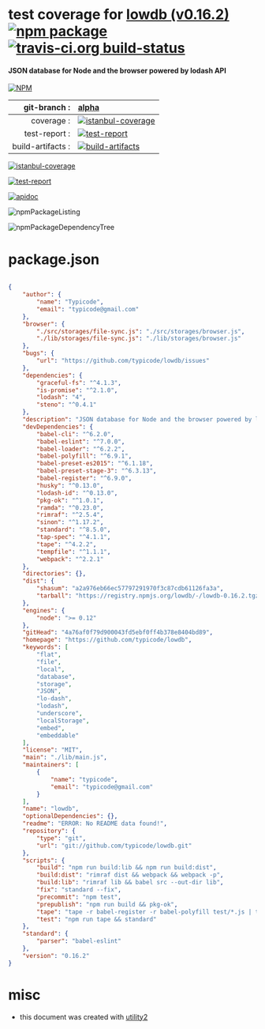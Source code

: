 # test coverage for  [lowdb (v0.16.2)](https://github.com/typicode/lowdb)  [![npm package](https://img.shields.io/npm/v/npmtest-lowdb.svg?style=flat-square)](https://www.npmjs.org/package/npmtest-lowdb) [![travis-ci.org build-status](https://api.travis-ci.org/npmtest/node-npmtest-lowdb.svg)](https://travis-ci.org/npmtest/node-npmtest-lowdb)
#### JSON database for Node and the browser powered by lodash API

[![NPM](https://nodei.co/npm/lowdb.png?downloads=true)](https://www.npmjs.com/package/lowdb)

| git-branch : | [alpha](https://github.com/npmtest/node-npmtest-lowdb/tree/alpha)|
|--:|:--|
| coverage : | [![istanbul-coverage](https://npmtest.github.io/node-npmtest-lowdb/build/coverage.badge.svg)](https://npmtest.github.io/node-npmtest-lowdb/build/coverage.html/index.html)|
| test-report : | [![test-report](https://npmtest.github.io/node-npmtest-lowdb/build/test-report.badge.svg)](https://npmtest.github.io/node-npmtest-lowdb/build/test-report.html)|
| build-artifacts : | [![build-artifacts](https://npmtest.github.io/node-npmtest-lowdb/glyphicons_144_folder_open.png)](https://github.com/npmtest/node-npmtest-lowdb/tree/gh-pages/build)|

[![istanbul-coverage](https://npmtest.github.io/node-npmtest-lowdb/build/screenCapture.buildCustomOrg.browser.coverage.html.png)](https://npmtest.github.io/node-npmtest-lowdb/build/coverage.html/index.html)

[![test-report](https://npmtest.github.io/node-npmtest-lowdb/build/screenCapture.buildCustomOrg.browser.%252Fhome%252Ftravis%252Fbuild%252Fnpmtest%252Fnode-npmtest-lowdb%252Ftmp%252Fbuild%252Ftest-report.html.png)](https://npmtest.github.io/node-npmtest-lowdb/build/test-report.html)

[![apidoc](https://npmdoc.github.io/node-npmdoc-lowdb/build/screenCapture.buildApidoc.browser.%252Fhome%252Ftravis%252Fbuild%252Fnpmdoc%252Fnode-npmdoc-lowdb%252Ftmp%252Fbuild%252Fapidoc.html.png)](https://npmdoc.github.io/node-npmdoc-lowdb/build/apidoc.html)

![npmPackageListing](https://npmtest.github.io/node-npmtest-lowdb/build/screenCapture.npmPackageListing.svg)

![npmPackageDependencyTree](https://npmtest.github.io/node-npmtest-lowdb/build/screenCapture.npmPackageDependencyTree.svg)



# package.json

```json

{
    "author": {
        "name": "Typicode",
        "email": "typicode@gmail.com"
    },
    "browser": {
        "./src/storages/file-sync.js": "./src/storages/browser.js",
        "./lib/storages/file-sync.js": "./lib/storages/browser.js"
    },
    "bugs": {
        "url": "https://github.com/typicode/lowdb/issues"
    },
    "dependencies": {
        "graceful-fs": "^4.1.3",
        "is-promise": "^2.1.0",
        "lodash": "4",
        "steno": "^0.4.1"
    },
    "description": "JSON database for Node and the browser powered by lodash API",
    "devDependencies": {
        "babel-cli": "^6.2.0",
        "babel-eslint": "^7.0.0",
        "babel-loader": "^6.2.2",
        "babel-polyfill": "^6.9.1",
        "babel-preset-es2015": "^6.1.18",
        "babel-preset-stage-3": "^6.3.13",
        "babel-register": "^6.9.0",
        "husky": "^0.13.0",
        "lodash-id": "^0.13.0",
        "pkg-ok": "^1.0.1",
        "ramda": "^0.23.0",
        "rimraf": "^2.5.4",
        "sinon": "^1.17.2",
        "standard": "^8.5.0",
        "tap-spec": "^4.1.1",
        "tape": "^4.2.2",
        "tempfile": "^1.1.1",
        "webpack": "^2.2.1"
    },
    "directories": {},
    "dist": {
        "shasum": "a2a976eb66ec57797291970f3c87cdb61126fa3a",
        "tarball": "https://registry.npmjs.org/lowdb/-/lowdb-0.16.2.tgz"
    },
    "engines": {
        "node": ">= 0.12"
    },
    "gitHead": "4a76af0f79d900043fd5ebf0ff4b378e8404bd89",
    "homepage": "https://github.com/typicode/lowdb",
    "keywords": [
        "flat",
        "file",
        "local",
        "database",
        "storage",
        "JSON",
        "lo-dash",
        "lodash",
        "underscore",
        "localStorage",
        "embed",
        "embeddable"
    ],
    "license": "MIT",
    "main": "./lib/main.js",
    "maintainers": [
        {
            "name": "typicode",
            "email": "typicode@gmail.com"
        }
    ],
    "name": "lowdb",
    "optionalDependencies": {},
    "readme": "ERROR: No README data found!",
    "repository": {
        "type": "git",
        "url": "git://github.com/typicode/lowdb.git"
    },
    "scripts": {
        "build": "npm run build:lib && npm run build:dist",
        "build:dist": "rimraf dist && webpack && webpack -p",
        "build:lib": "rimraf lib && babel src --out-dir lib",
        "fix": "standard --fix",
        "precommit": "npm test",
        "prepublish": "npm run build && pkg-ok",
        "tape": "tape -r babel-register -r babel-polyfill test/*.js | tap-spec",
        "test": "npm run tape && standard"
    },
    "standard": {
        "parser": "babel-eslint"
    },
    "version": "0.16.2"
}
```



# misc
- this document was created with [utility2](https://github.com/kaizhu256/node-utility2)
